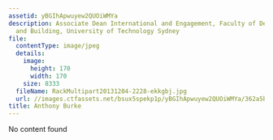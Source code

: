 ```yaml
---
assetid: yBGIhApwuyew2QUOiWMYa
description: Associate Dean International and Engagement, Faculty of Design Architecture
  and Building, University of Technology Sydney
file:
  contentType: image/jpeg
  details:
    image:
      height: 170
      width: 170
    size: 8333
  fileName: RackMultipart20131204-2228-ekkgbj.jpg
  url: //images.ctfassets.net/bsux5spekp1p/yBGIhApwuyew2QUOiWMYa/362a5ba9b14d5b5672a9f5b65fca6e75/RackMultipart20131204-2228-ekkgbj.jpg
title: Anthony Burke
---
```

No content found